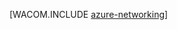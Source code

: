 <properties linkid="manage-fundamentals-networking" urlDisplayName="Networking" pageTitle="Networking (Windows) - Azure fundamentals" metaKeywords="Azure virtual network, Azure connect, Azure 流量管理器" description="An introduction in Azure networking." metaCanonical="http://www.windowsazure.cn/en-us/develop/net/fundamentals/networking/" services="virtual-machines,virtual-network" documentationCenter="" title="" authors="" solutions="" manager="" editor="" />
<tags ms.service="virtual-machines,virtual-network"
    ms.date=""
    wacn.date="04/11/2015"
    />




[WACOM.INCLUDE [azure-networking](../includes/azure-networking.md)]

